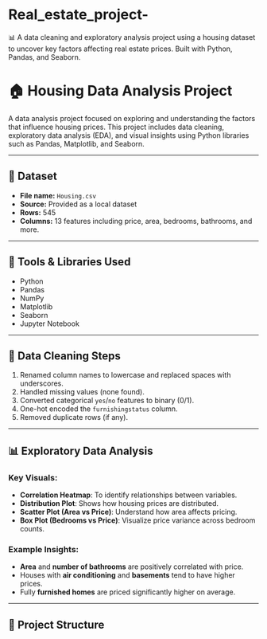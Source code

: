 # Real_estate_project-
📊 A data cleaning and exploratory analysis project using a housing dataset to uncover key factors affecting real estate prices. Built with Python, Pandas, and Seaborn.
# 🏠 Housing Data Analysis Project

A data analysis project focused on exploring and understanding the factors that influence housing prices. This project includes data cleaning, exploratory data analysis (EDA), and visual insights using Python libraries such as Pandas, Matplotlib, and Seaborn.

---

## 📂 Dataset

- **File name:** `Housing.csv`
- **Source:** Provided as a local dataset
- **Rows:** 545  
- **Columns:** 13 features including price, area, bedrooms, bathrooms, and more.

---

## 🔧 Tools & Libraries Used

- Python
- Pandas
- NumPy
- Matplotlib
- Seaborn
- Jupyter Notebook

---

## 🧹 Data Cleaning Steps

1. Renamed column names to lowercase and replaced spaces with underscores.
2. Handled missing values (none found).
3. Converted categorical `yes`/`no` features to binary (0/1).
4. One-hot encoded the `furnishingstatus` column.
5. Removed duplicate rows (if any).

---

## 📊 Exploratory Data Analysis

### Key Visuals:

- **Correlation Heatmap**: To identify relationships between variables.
- **Distribution Plot**: Shows how housing prices are distributed.
- **Scatter Plot (Area vs Price)**: Understand how area affects pricing.
- **Box Plot (Bedrooms vs Price)**: Visualize price variance across bedroom counts.

### Example Insights:

- **Area** and **number of bathrooms** are positively correlated with price.
- Houses with **air conditioning** and **basements** tend to have higher prices.
- Fully **furnished homes** are priced significantly higher on average.

---

## 📌 Project Structure

